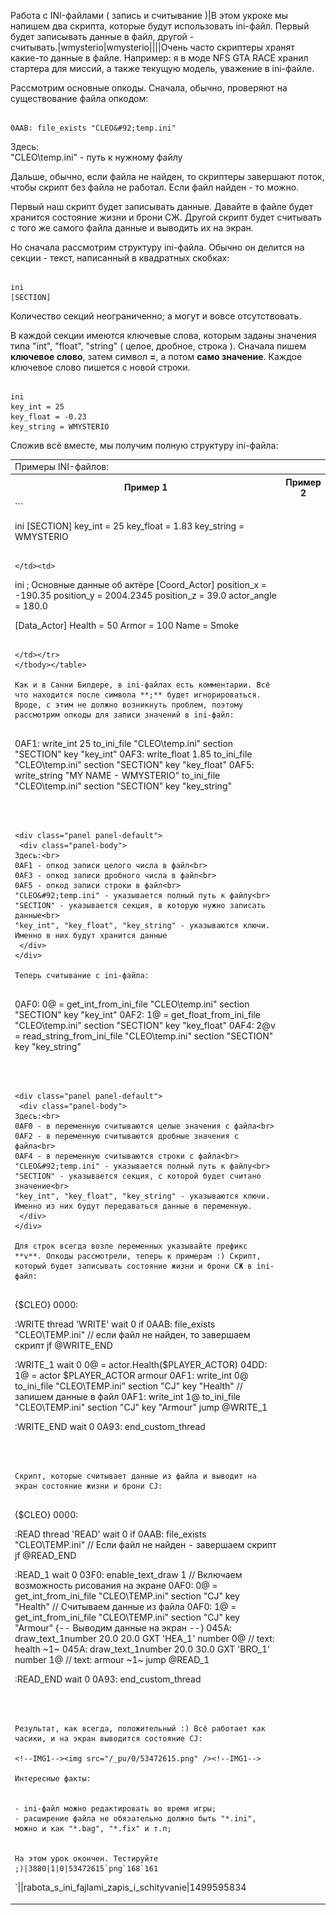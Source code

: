 Работа с INI-файлами ( запись и считывание )|В этом укроке мы напишем два скрипта, которые будут использовать ini-файл. Первый будет записывать данные в файл, другой - считывать.|wmysterio|wmysterio||||Очень часто скриптеры хранят какие-то данные в файле. Например: я в моде NFS GTA RACE хранил стартера для миссий, а также текущую модель, уважение в ini-файле.

Рассмотрим основные опкоды. Сначала, обычно, проверяют на существование файла опкодом:


```

0AAB: file_exists "CLEO&#92;temp.ini"
```



<div class="panel panel-default">
 <div class="panel-body">
Здесь:<br>
"CLEO&#92;temp.ini" - путь к нужному файлу
 </div>
</div>

Дальше, обычно, если файла не найден, то скриптеры завершают поток, чтобы скрипт без файла не работал. Если файл найден - то можно.

Первый наш скрипт будет записывать данные. Давайте в файле будет хранится состояние жизни и брони CЖ. Другой скрипт будет считывать с того же самого файла данные и выводить их на экран.

Но сначала рассмотрим структуру ini-файла. Обычно он делится на секции - текст, написанный в квадратных скобках:


```

ini
[SECTION]
```



Количество секций неограниченно; а могут и вовсе отсутствовать.

В каждой секции имеются ключевые слова, которым заданы значения типа "int", "float", "string" ( целое, дробное, строка ). Сначала пишем **ключевое слово**, затем символ **=**, а потом **само значение**. Каждое ключевое слово пишется с новой строки.


```

ini
key_int = 25
key_float = -0.23
key_string = WMYSTERIO
```



Сложив всё вместе, мы получим полную структуру ini-файла:

<table class="table table-bordered"><tbody>
<tr><td colspan="2" class="text-center">Примеры INI-файлов:</td></tr>
<tr><th>Пример 1</th><th>Пример 2</th></tr>
<tr><td>
```

ini
[SECTION]
key_int = 25
key_float = 1.83
key_string = WMYSTERIO
```

</td><td>
```

ini
; Основные данные об актёре
[Coord_Actor]
position_x = -190.35
position_y = 2004.2345
position_z = 39.0
actor_angle = 180.0

[Data_Actor]
Health = 50
Armor = 100
Name = Smoke
```

</td></tr>
</tbody></table>

Как и в Санни Билдере, в ini-файлах есть комментарии. Всё что находится после символа **;** будет игнорироваться. Вроде, с этим не должно возникнуть проблем, поэтому рассмотрим опкоды для записи значений в ini-файл:


```

0AF1: write_int 25 to_ini_file "CLEO&#92;temp.ini" section "SECTION" key "key_int"
0AF3: write_float 1.85 to_ini_file "CLEO&#92;temp.ini" section "SECTION" key "key_float"
0AF5: write_string "MY NAME - WMYSTERIO" to_ini_file "CLEO&#92;temp.ini" section "SECTION" key "key_string"
```



<div class="panel panel-default">
 <div class="panel-body">
Здесь:<br>
0AF1 - опкод записи целого числа в файл<br>
0AF3 - опкод записи дробного числа в файл<br>
0AF5 - опкод записи строки в файл<br>
"CLEO&#92;temp.ini" - указывается полный путь к файлу<br>
"SECTION" - указывается секция, в которую нужно записать данные<br>
"key_int", "key_float", "key_string" - указываются ключи. Именно в них будут хранится данные
 </div>
</div>

Теперь считывание с ini-файла:


```

0AF0: 0@ = get_int_from_ini_file "CLEO&#92;temp.ini" section "SECTION" key "key_int"
0AF2: 1@ = get_float_from_ini_file "CLEO&#92;temp.ini" section "SECTION" key "key_float"
0AF4: 2@v = read_string_from_ini_file "CLEO&#92;temp.ini" section "SECTION" key "key_string"
```



<div class="panel panel-default">
 <div class="panel-body">
Здесь:<br>
0AF0 - в переменную считываются целые значения с файла<br>
0AF2 - в переменную считываются дробные значения с файла<br>
0AF4 - в переменную считываются строки с файла<br>
"CLEO&#92;temp.ini" - указывается полный путь к файлу<br>
"SECTION" - указывается секция, с которой будет считано значение<br>
"key_int", "key_float", "key_string" - указываются ключи. Именно из них будут передаваться данные в переменную.
 </div>
</div>

Для строк всегда возле переменных указывайте префикс **v**. Опкоды рассмотрели, теперь к примерам :) Скрипт, который будет записывать состояние жизни и брони СЖ в ini-файл:


```

{$CLEO}
0000:

:WRITE
thread 'WRITE'
wait 0
if
0AAB: file_exists "CLEO&#92;TEMP.ini" // если файл не найден, то завершаем скрипт
jf @WRITE_END

:WRITE_1
wait 0
0@ = actor.Health($PLAYER_ACTOR)
04DD: 1@ = actor $PLAYER_ACTOR armour
0AF1: write_int 0@ to_ini_file "CLEO&#92;TEMP.ini" section "CJ" key "Health" // запишем данные в файл
0AF1: write_int 1@ to_ini_file "CLEO&#92;TEMP.ini" section "CJ" key "Armour"
jump @WRITE_1

:WRITE_END
wait 0
0A93: end_custom_thread
```



Скрипт, которые считывает данные из файла и выводит на экран состояние жизни и брони CJ:


```

{$CLEO}
0000:

:READ
thread 'READ'
wait 0
if
0AAB: file_exists "CLEO&#92;TEMP.ini" // Если файл не найден - завершаем скрипт
jf @READ_END

:READ_1
wait 0
03F0: enable_text_draw 1 // Включаем возможность рисования на экране
0AF0: 0@ = get_int_from_ini_file "CLEO&#92;TEMP.ini" section "CJ" key "Health" // Считываем данные из файла
0AF0: 1@ = get_int_from_ini_file "CLEO&#92;TEMP.ini" section "CJ" key "Armour"
{-- Выводим данные на экран --}
045A: draw_text_1number 20.0 20.0 GXT 'HEA_1' number 0@ // text: health ~1~
045A: draw_text_1number 20.0 30.0 GXT 'BRO_1' number 1@ // text: armour ~1~
jump @READ_1

:READ_END
wait 0
0A93: end_custom_thread
```



Результат, как всегда, положительный :) Всё работает как часики, и на экран выводится состояние CJ:

<!--IMG1--><img src="/_pu/0/53472615.png" /><!--IMG1-->

Интересные факты:


- ini-файл можно редактировать во время игры;
- расширение файла не обязательно должно быть "*.ini", можно и как "*.bag", "*.fix" и т.п;


На этом урок окончен. Тестируйте ;)|3880|1|0|53472615`png`168`161
```

`\||rabota_s_ini_fajlami_zapis_i_schityvanie|1499595834